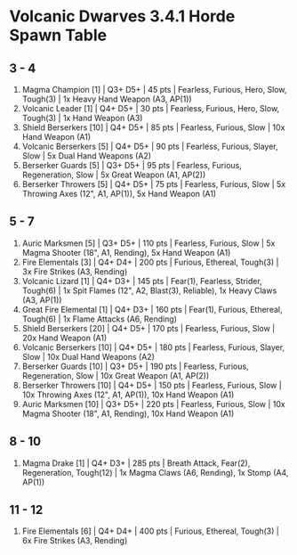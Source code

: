 # Volcanic Dwarves 3.4.1 Horde Spawn Table

## 3 - 4

1. Magma Champion [1] | Q3+ D5+ | 45 pts | Fearless, Furious, Hero, Slow, Tough(3) | 1x Heavy Hand Weapon (A3, AP(1))
1. Volcanic Leader [1] | Q4+ D5+ | 30 pts | Fearless, Furious, Hero, Slow, Tough(3) | 1x Hand Weapon (A3)
1. Shield Berserkers [10] | Q4+ D5+ | 85 pts | Fearless, Furious, Slow | 10x Hand Weapon (A1)
1. Volcanic Berserkers [5] | Q4+ D5+ | 90 pts | Fearless, Furious, Slayer, Slow | 5x Dual Hand Weapons (A2)
1. Berserker Guards [5] | Q3+ D5+ | 95 pts | Fearless, Furious, Regeneration, Slow | 5x Great Weapon (A1, AP(2))
1. Berserker Throwers [5] | Q4+ D5+ | 75 pts | Fearless, Furious, Slow | 5x Throwing Axes (12", A1, AP(1)), 5x Hand Weapon (A1)

## 5 - 7

1. Auric Marksmen [5] | Q3+ D5+ | 110 pts | Fearless, Furious, Slow | 5x Magma Shooter (18", A1, Rending), 5x Hand Weapon (A1)
1. Fire Elementals [3] | Q4+ D4+ | 200 pts | Furious, Ethereal, Tough(3) | 3x Fire Strikes (A3, Rending)
1. Volcanic Lizard [1] | Q4+ D3+ | 145 pts | Fear(1), Fearless, Strider, Tough(6) | 1x Spit Flames (12", A2, Blast(3), Reliable), 1x Heavy Claws (A3, AP(1))
1. Great Fire Elemental [1] | Q4+ D3+ | 160 pts | Fear(1), Furious, Ethereal, Tough(6) | 1x Flame Attacks (A6, Rending)
1. Shield Berserkers [20] | Q4+ D5+ | 170 pts | Fearless, Furious, Slow | 20x Hand Weapon (A1)
1. Volcanic Berserkers [10] | Q4+ D5+ | 180 pts | Fearless, Furious, Slayer, Slow | 10x Dual Hand Weapons (A2)
1. Berserker Guards [10] | Q3+ D5+ | 190 pts | Fearless, Furious, Regeneration, Slow | 10x Great Weapon (A1, AP(2))
1. Berserker Throwers [10] | Q4+ D5+ | 150 pts | Fearless, Furious, Slow | 10x Throwing Axes (12", A1, AP(1)), 10x Hand Weapon (A1)
1. Auric Marksmen [10] | Q3+ D5+ | 220 pts | Fearless, Furious, Slow | 10x Magma Shooter (18", A1, Rending), 10x Hand Weapon (A1)

## 8 - 10

1. Magma Drake [1] | Q4+ D3+ | 285 pts | Breath Attack, Fear(2), Regeneration, Tough(12) | 1x Magma Claws (A6, Rending), 1x Stomp (A4, AP(1))

## 11 - 12

1. Fire Elementals [6] | Q4+ D4+ | 400 pts | Furious, Ethereal, Tough(3) | 6x Fire Strikes (A3, Rending)